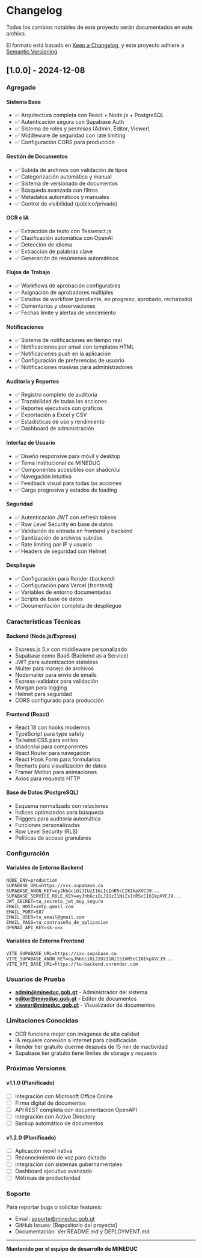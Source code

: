 # Changelog

Todos los cambios notables de este proyecto serán documentados en este archivo.

El formato está basado en [Keep a Changelog](https://keepachangelog.com/es-ES/1.0.0/),
y este proyecto adhiere a [Semantic Versioning](https://semver.org/spec/v2.0.0.html).

## [1.0.0] - 2024-12-08

### Agregado

#### Sistema Base
- ✅ Arquitectura completa con React + Node.js + PostgreSQL
- ✅ Autenticación segura con Supabase Auth
- ✅ Sistema de roles y permisos (Admin, Editor, Viewer)
- ✅ Middleware de seguridad con rate limiting
- ✅ Configuración CORS para producción

#### Gestión de Documentos
- ✅ Subida de archivos con validación de tipos
- ✅ Categorización automática y manual
- ✅ Sistema de versionado de documentos
- ✅ Búsqueda avanzada con filtros
- ✅ Metadatos automáticos y manuales
- ✅ Control de visibilidad (público/privado)

#### OCR e IA
- ✅ Extracción de texto con Tesseract.js
- ✅ Clasificación automática con OpenAI
- ✅ Detección de idioma
- ✅ Extracción de palabras clave
- ✅ Generación de resúmenes automáticos

#### Flujos de Trabajo
- ✅ Workflows de aprobación configurables
- ✅ Asignación de aprobadores múltiples
- ✅ Estados de workflow (pendiente, en progreso, aprobado, rechazado)
- ✅ Comentarios y observaciones
- ✅ Fechas límite y alertas de vencimiento

#### Notificaciones
- ✅ Sistema de notificaciones en tiempo real
- ✅ Notificaciones por email con templates HTML
- ✅ Notificaciones push en la aplicación
- ✅ Configuración de preferencias de usuario
- ✅ Notificaciones masivas para administradores

#### Auditoría y Reportes
- ✅ Registro completo de auditoría
- ✅ Trazabilidad de todas las acciones
- ✅ Reportes ejecutivos con gráficos
- ✅ Exportación a Excel y CSV
- ✅ Estadísticas de uso y rendimiento
- ✅ Dashboard de administración

#### Interfaz de Usuario
- ✅ Diseño responsive para móvil y desktop
- ✅ Tema institucional de MINEDUC
- ✅ Componentes accesibles con shadcn/ui
- ✅ Navegación intuitiva
- ✅ Feedback visual para todas las acciones
- ✅ Carga progresiva y estados de loading

#### Seguridad
- ✅ Autenticación JWT con refresh tokens
- ✅ Row Level Security en base de datos
- ✅ Validación de entrada en frontend y backend
- ✅ Sanitización de archivos subidos
- ✅ Rate limiting por IP y usuario
- ✅ Headers de seguridad con Helmet

#### Despliegue
- ✅ Configuración para Render (backend)
- ✅ Configuración para Vercel (frontend)
- ✅ Variables de entorno documentadas
- ✅ Scripts de base de datos
- ✅ Documentación completa de despliegue

### Características Técnicas

#### Backend (Node.js/Express)
- Express.js 5.x con middleware personalizado
- Supabase como BaaS (Backend as a Service)
- JWT para autenticación stateless
- Multer para manejo de archivos
- Nodemailer para envío de emails
- Express-validator para validación
- Morgan para logging
- Helmet para seguridad
- CORS configurado para producción

#### Frontend (React)
- React 18 con hooks modernos
- TypeScript para type safety
- Tailwind CSS para estilos
- shadcn/ui para componentes
- React Router para navegación
- React Hook Form para formularios
- Recharts para visualización de datos
- Framer Motion para animaciones
- Axios para requests HTTP

#### Base de Datos (PostgreSQL)
- Esquema normalizado con relaciones
- Índices optimizados para búsqueda
- Triggers para auditoría automática
- Funciones personalizadas
- Row Level Security (RLS)
- Políticas de acceso granulares

### Configuración

#### Variables de Entorno Backend
```env
NODE_ENV=production
SUPABASE_URL=https://xxx.supabase.co
SUPABASE_ANON_KEY=eyJhbGciOiJIUzI1NiIsInR5cCI6IkpXVCJ9...
SUPABASE_SERVICE_ROLE_KEY=eyJhbGciOiJIUzI1NiIsInR5cCI6IkpXVCJ9...
JWT_SECRET=tu_secreto_jwt_muy_seguro
EMAIL_HOST=smtp.gmail.com
EMAIL_PORT=587
EMAIL_USER=tu_email@gmail.com
EMAIL_PASS=tu_contraseña_de_aplicacion
OPENAI_API_KEY=sk-xxx
```

#### Variables de Entorno Frontend
```env
VITE_SUPABASE_URL=https://xxx.supabase.co
VITE_SUPABASE_ANON_KEY=eyJhbGciOiJIUzI1NiIsInR5cCI6IkpXVCJ9...
VITE_API_BASE_URL=https://tu-backend.onrender.com
```

### Usuarios de Prueba

- **admin@mineduc.gob.gt** - Administrador del sistema
- **editor@mineduc.gob.gt** - Editor de documentos
- **viewer@mineduc.gob.gt** - Visualizador de documentos

### Limitaciones Conocidas

- OCR funciona mejor con imágenes de alta calidad
- IA requiere conexión a internet para clasificación
- Render tier gratuito duerme después de 15 min de inactividad
- Supabase tier gratuito tiene límites de storage y requests

### Próximas Versiones

#### v1.1.0 (Planificado)
- [ ] Integración con Microsoft Office Online
- [ ] Firma digital de documentos
- [ ] API REST completa con documentación OpenAPI
- [ ] Integración con Active Directory
- [ ] Backup automático de documentos

#### v1.2.0 (Planificado)
- [ ] Aplicación móvil nativa
- [ ] Reconocimiento de voz para dictado
- [ ] Integración con sistemas gubernamentales
- [ ] Dashboard ejecutivo avanzado
- [ ] Métricas de productividad

### Soporte

Para reportar bugs o solicitar features:
- Email: soporte@mineduc.gob.gt
- GitHub Issues: [Repositorio del proyecto]
- Documentación: Ver README.md y DEPLOYMENT.md

---

**Mantenido por el equipo de desarrollo de MINEDUC**

